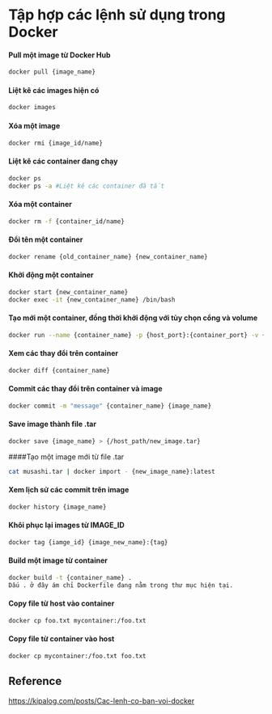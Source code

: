 # Tập hợp các lệnh sử dụng trong Docker

#### Pull một image từ Docker Hub
```sh
docker pull {image_name}
```

#### Liệt kê các images hiện có
```sh
docker images
```

#### Xóa một image
```sh
docker rmi {image_id/name}
```

#### Liệt kê các container đang chạy
```sh
docker ps
docker ps -a #Liệt kê các container đã tắt
```

#### Xóa một container
```sh
docker rm -f {container_id/name}
```

#### Đổi tên một container
```sh
docker rename {old_container_name} {new_container_name}
```

#### Khởi động một container 
```sh
docker start {new_container_name}
docker exec -it {new_container_name} /bin/bash
```

#### Tạo mới một container, đồng thời khởi động với tùy chọn cổng và volume
```sh
docker run --name {container_name} -p {host_port}:{container_port} -v {/host_path}:{/container_path} -it {image_name} /bin/bash
```

#### Xem các thay đổi trên container
```sh
docker diff {container_name}
```

#### Commit các thay đổi trên container và image
```sh
docker commit -m "message" {container_name} {image_name}
```

#### Save image thành file .tar
```sh
docker save {image_name} > {/host_path/new_image.tar}
```

####Tạo một image mới từ file .tar
```sh
cat musashi.tar | docker import - {new_image_name}:latest
```

#### Xem lịch sử các commit trên image
```sh
docker history {image_name}
```

#### Khôi phục lại images từ IMAGE_ID
```sh
docker tag {iamge_id} {image_new_name}:{tag}
```

#### Build một image từ container
```sh
docker build -t {container_name} .
Dấu . ở đây ám chỉ Dockerfile đang nằm trong thư mục hiện tại.
```

#### Copy file từ host vào container
```sh
docker cp foo.txt mycontainer:/foo.txt
```

#### Copy file từ container vào host
```sh
docker cp mycontainer:/foo.txt foo.txt
```

## Reference
https://kipalog.com/posts/Cac-lenh-co-ban-voi-docker